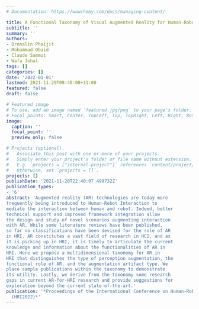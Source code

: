 ```yaml
---
# Documentation: https://wowchemy.com/docs/managing-content/

title: A Functional Taxonomy of Visual Augmented Reality for Human-Robot Interaction
subtitle: ''
summary: ''
authors:
- Ornnalin Phaijit
- Mohammad Obaid
- Claude Sammut
- Wafa Johal
tags: []
categories: []
date: '2022-01-01'
lastmod: 2021-11-29T09:40:08+11:00
featured: false
draft: false

# Featured image
# To use, add an image named `featured.jpg/png` to your page's folder.
# Focal points: Smart, Center, TopLeft, Top, TopRight, Left, Right, BottomLeft, Bottom, BottomRight.
image:
  caption: ''
  focal_point: ''
  preview_only: false

# Projects (optional).
#   Associate this post with one or more of your projects.
#   Simply enter your project's folder or file name without extension.
#   E.g. `projects = ["internal-project"]` references `content/project/deep-learning/index.md`.
#   Otherwise, set `projects = []`.
projects: []
publishDate: '2021-11-28T22:40:07.499732Z'
publication_types:
- '6'
abstract: 'Augmented reality (AR) technologies are today more
frequently being introduced to Human-Robot Interaction to
mediate the interaction between human and robot. Indeed, better
technical support and improved framework integration allow
the design and study of novel scenarios augmenting interaction
with AR. While some literature reviews have been published,
so far no classifications have been devised for the role of AR
in HRI. AR constitutes a vast field of research in HCI, and as
it is picking up in HRI, it is timely to articulate the current
knowledge and information about the functionalities of AR in
HRI. Here we propose a multidimensional taxonomy for AR in
HRI that distinguishes the type of perception augmentation, the
functional role of AR, and the augmentation artifact type. We
place sample publications within the taxonomy to demonstrate
its utility. Lastly, we derive from the taxonomy some research
gaps in current AR-for-HRI research and provide suggestions for
exploration beyond the current state-of-the-art.'
publication: '*Proceedings of the International Conference on Human-Robot Interaction
  (HRI2022)*'
---
```

